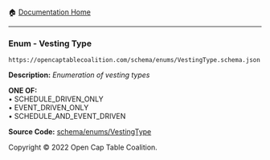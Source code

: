 :house: [Documentation Home](/README.md)

---

### Enum - Vesting Type

`https://opencaptablecoalition.com/schema/enums/VestingType.schema.json`

**Description:** _Enumeration of vesting types_

**ONE OF:**</br>&bull; SCHEDULE_DRIVEN_ONLY </br>&bull; EVENT_DRIVEN_ONLY </br>&bull; SCHEDULE_AND_EVENT_DRIVEN

**Source Code:** [schema/enums/VestingType](/schema/enums/VestingType.schema.json)

Copyright © 2022 Open Cap Table Coalition.
